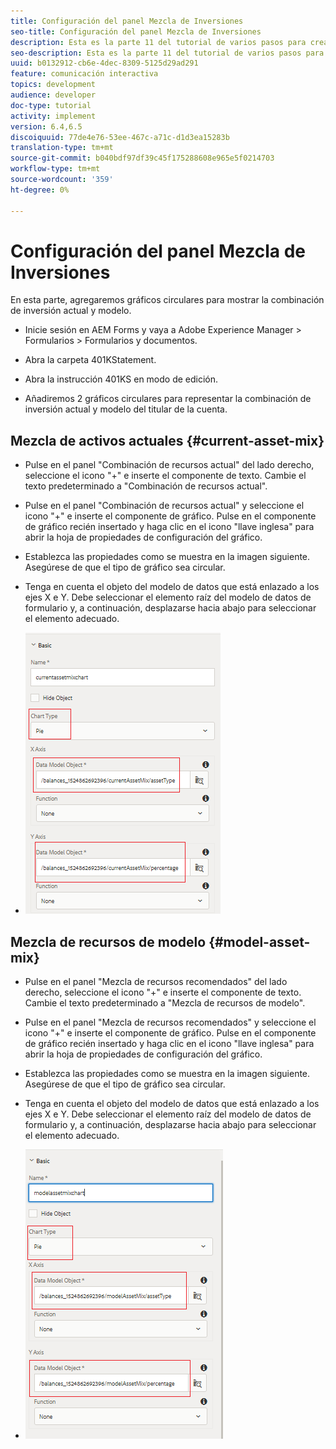 ```yaml
---
title: Configuración del panel Mezcla de Inversiones
seo-title: Configuración del panel Mezcla de Inversiones
description: Esta es la parte 11 del tutorial de varios pasos para crear su primer documento interactivo de comunicaciones. En esta parte, agregaremos gráficos circulares para mostrar la combinación de inversión actual y la del modelo.
seo-description: Esta es la parte 11 del tutorial de varios pasos para crear su primer documento interactivo de comunicaciones. En esta parte, agregaremos gráficos circulares para mostrar la combinación de inversión actual y la del modelo.
uuid: b0132912-cb6e-4dec-8309-5125d29ad291
feature: comunicación interactiva
topics: development
audience: developer
doc-type: tutorial
activity: implement
version: 6.4,6.5
discoiquuid: 77de4e76-53ee-467c-a71c-d1d3ea15283b
translation-type: tm+mt
source-git-commit: b040bdf97df39c45f175288608e965e5f0214703
workflow-type: tm+mt
source-wordcount: '359'
ht-degree: 0%

---
```



# Configuración del panel Mezcla de Inversiones

En esta parte, agregaremos gráficos circulares para mostrar la combinación de inversión actual y modelo.

* Inicie sesión en AEM Forms y vaya a Adobe Experience Manager > Formularios > Formularios y documentos.

* Abra la carpeta 401KStatement.

* Abra la instrucción 401KS en modo de edición.

* Añadiremos 2 gráficos circulares para representar la combinación de inversión actual y modelo del titular de la cuenta.

## Mezcla de activos actuales {#current-asset-mix}

* Pulse en el panel &quot;Combinación de recursos actual&quot; del lado derecho, seleccione el icono &quot;+&quot; e inserte el componente de texto. Cambie el texto predeterminado a &quot;Combinación de recursos actual&quot;.

* Pulse en el panel &quot;Combinación de recursos actual&quot; y seleccione el icono &quot;+&quot; e inserte el componente de gráfico. Pulse en el componente de gráfico recién insertado y haga clic en el icono &quot;llave inglesa&quot; para abrir la hoja de propiedades de configuración del gráfico.

* Establezca las propiedades como se muestra en la imagen siguiente. Asegúrese de que el tipo de gráfico sea circular.

* Tenga en cuenta el objeto del modelo de datos que está enlazado a los ejes X e Y. Debe seleccionar el elemento raíz del modelo de datos de formulario y, a continuación, desplazarse hacia abajo para seleccionar el elemento adecuado.

* ![currentassetmix](assets/currentassetmixchart.png)

## Mezcla de recursos de modelo {#model-asset-mix}

* Pulse en el panel &quot;Mezcla de recursos recomendados&quot; del lado derecho, seleccione el icono &quot;+&quot; e inserte el componente de texto. Cambie el texto predeterminado a &quot;Mezcla de recursos de modelo&quot;.

* Pulse en el panel &quot;Mezcla de recursos recomendados&quot; y seleccione el icono &quot;+&quot; e inserte el componente de gráfico. Pulse en el componente de gráfico recién insertado y haga clic en el icono &quot;llave inglesa&quot; para abrir la hoja de propiedades de configuración del gráfico.

* Establezca las propiedades como se muestra en la imagen siguiente. Asegúrese de que el tipo de gráfico sea circular.

* Tenga en cuenta el objeto del modelo de datos que está enlazado a los ejes X e Y. Debe seleccionar el elemento raíz del modelo de datos de formulario y, a continuación, desplazarse hacia abajo para seleccionar el elemento adecuado.

* ![assettype](assets/modelassettypechart.png)

